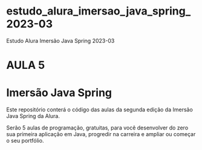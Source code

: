 # estudo_alura_imersao_java_spring_2023-03
Estudo Alura Imersão Java Spring 2023-03

# AULA 5
# Imersão Java Spring
Este repositório conterá o código das aulas da segunda edição da Imersão Java Spring da Alura.

Serão 5 aulas de programação, gratuitas, para você desenvolver do zero sua primeira aplicação em Java, progredir na carreira e ampliar ou começar o seu portfólio.
